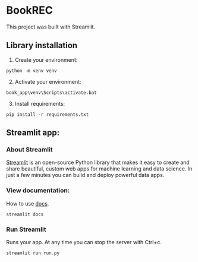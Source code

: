 # BookREC
This project was built with Streamlit.
## Library installation
1. Create your environment:  
```
python -m venv venv
```
2. Activate your environment:  
```
book_app\venv\Scripts\activate.bat
```
3. Install requirements:  
```
pip install -r requirements.txt
```
## Streamlit app:
### About Streamlit
[Streamlit](https://streamlit.io/) is an open-source Python library that makes it easy to create and share beautiful, custom web apps for machine learning and data science. In just a few minutes you can build and deploy powerful data apps.
### View documentation:
How to use [docs](https://docs.streamlit.io/).
```
streamlit docs
```
### Run Streamlit
Runs your app. At any time you can stop the server with Ctrl+c.  
```
streamlit run run.py
```  
